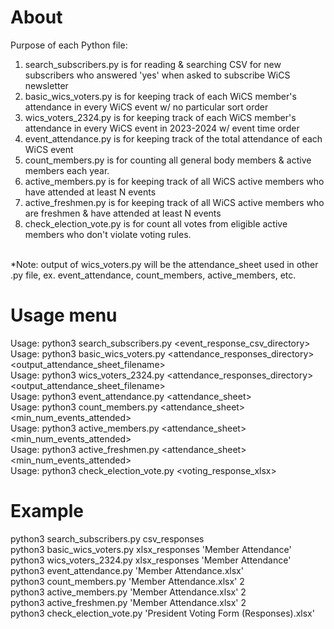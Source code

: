 # About
Purpose of each Python file:
<ol>
    <li>search_subscribers.py is for reading & searching CSV for new subscribers who answered 'yes' when asked to subscribe WiCS newsletter</li>
    <li>basic_wics_voters.py is for keeping track of each WiCS member's attendance in every WiCS event w/ no particular sort order</li>
    <li>wics_voters_2324.py is for keeping track of each WiCS member's attendance in every WiCS event in 2023-2024 w/ event time order </li>
    <li>event_attendance.py is for keeping track of the total attendance of each WiCS event</li>
    <li>count_members.py is for counting all general body members & active members each year.</li>
    <li>active_members.py is for keeping track of all WiCS active members who have attended at least N events</li>
    <li>active_freshmen.py is for keeping track of all WiCS active members who are freshmen & have attended at least N events</li>
    <li>check_election_vote.py is for count all votes from eligible active members who don't violate voting rules.</li>
</ol>

<br>*Note: output of wics_voters.py will be the attendance_sheet used in other .py file, ex. event_attendance, count_members, active_members, etc.

# Usage menu
Usage: python3 search_subscribers.py <event_response_csv_directory>
<br>Usage: python3 basic_wics_voters.py <attendance_responses_directory> <output_attendance_sheet_filename>
<br>Usage: python3 wics_voters_2324.py <attendance_responses_directory> <output_attendance_sheet_filename>
<br>Usage: python3 event_attendance.py <attendance_sheet>
<br>Usage: python3 count_members.py <attendance_sheet> <min_num_events_attended>
<br>Usage: python3 active_members.py <attendance_sheet> <min_num_events_attended>
<br>Usage: python3 active_freshmen.py <attendance_sheet> <min_num_events_attended>
<br>Usage: python3 check_election_vote.py <voting_response_xlsx>

# Example
python3 search_subscribers.py csv_responses
<br>python3 basic_wics_voters.py xlsx_responses 'Member Attendance'
<br>python3 wics_voters_2324.py xlsx_responses 'Member Attendance'
<br>python3 event_attendance.py 'Member Attendance.xlsx'
<br>python3 count_members.py 'Member Attendance.xlsx' 2
<br>python3 active_members.py 'Member Attendance.xlsx' 2
<br>python3 active_freshmen.py 'Member Attendance.xlsx' 2
<br>python3 check_election_vote.py 'President Voting Form (Responses).xlsx'
